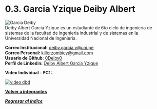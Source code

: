 # 0.3. Garcia Yzique Deiby Albert 
![Garcia Deiby](https://github.com/user-attachments/assets/5ba677a6-cfe8-4179-a684-b0925be431af) \
Deiby Albert Garcia Yzique es un estudiante de 6to ciclo de ingeniería de sistemas de la facultad de ingeniería industrial y de sistemas en la Universidad Nacional de Ingeniería.

**Correo Institucional:** deiby.garcia.y@uni.pe\
**Correo Personal:** killerzombiey@gmail.com\
**Usuario de Github:** [0Deiby0](https://github.com/0Deiby0)\
**Perfil de Linkedin:** [Deiby Albert Garcia Yzique](https://www.linkedin.com/in/deiby-albert-garcia-yzique-351526327/)

**Video Individual - PC1:**

[![video dbd](https://github.com/user-attachments/assets/7418cf5e-5636-41da-9e7a-7c4d0cabda1e)](https://youtu.be/sIpcY1Zs558)

**[Volver a integrantes](../../0/0.md)**

***[Regresar al índice](../../README.md)***
